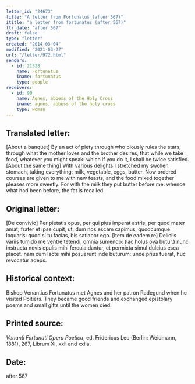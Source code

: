 ```yaml
---
letter_id: "24673"
title: "A letter from Fortunatus (after 567)"
ititle: "a letter from fortunatus (after 567)"
ltr_date: "after 567"
draft: false
type: "letter"
created: "2014-03-04"
modified: "2021-03-27"
url: "/letter/972.html"
senders:
  - id: 21338
    name: Fortunatus
    iname: fortunatus
    type: people
receivers:
  - id: 90
    name: Agnes, abbess of the Holy Cross
    iname: agnes, abbess of the holy cross
    type: woman
---
```

<h2> Translated letter:</h2>[About a banquet]
By an act of piety through who piously rules the stars,
through what the mother loves and the brother desires,
that while we take food, whatever you might speak:
which if you do it, I shall be twice satisfied.
[About the same thing]
With various delights I stretched my swollen stomach,
taking everything:  milk, vegetable, eggs, butter.
Now ordered courses are given to me with new feasts,
and the food mixed together pleases more sweetly.
For with the milk they put butter before me:
whence what had been before, the fat is recalled.
<h2 class="mt-4"> Original letter:</h2>[De convivio]
Per pietatis opus, per qui pius imperat astris,
per quod mater amat, frater et ipse cupit,
ut, dum nos escam capimus, quodcumque loquaris:
quod si tu facias, bis satiabor ego.
[Item de eadem re]
Deliciis variis tumido me ventre tetendi,
omnia sumendo:  (lac holus ova butur.)
nunc instructa novis epulis mihi fercula dantur,
et permixta simul dulcius esca placet.
nam cum lacte mihi posuerunt inde buturum:
unde prius fuerat, huc revocatur adeps.
<h2 class="mt-4"> Historical context:</h2>Bishop Venantius Fortunatus met Agnes and her patron Radegund when he visited Poitiers. They became good friends and exchanged epistolary poems and small gifts until the women died.
<h2 class="mt-4"> Printed source:</h2><p><em>Venanti Fortunati Opera Poetica</em>, ed. Fridericus Leo (Berlin: Weidmann, 1881), 267, Librum XI, xxii and xxiia.</p><h2 class="mt-4"> Date:</h2>after 567